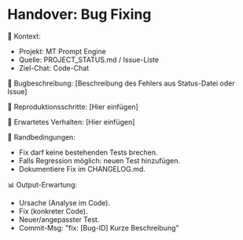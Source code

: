 # Handover: Bug Fixing

🐞 Kontext:
- Projekt: MT Prompt Engine
- Quelle: PROJECT_STATUS.md / Issue-Liste
- Ziel-Chat: Code-Chat

📝 Bugbeschreibung:
[Beschreibung des Fehlers aus Status-Datei oder Issue]

🔎 Reproduktionsschritte:
[Hier einfügen]

🎯 Erwartetes Verhalten:
[Hier einfügen]

🚧 Randbedingungen:
- Fix darf keine bestehenden Tests brechen.
- Falls Regression möglich: neuen Test hinzufügen.
- Dokumentiere Fix im CHANGELOG.md.

📊 Output-Erwartung:
- Ursache (Analyse im Code).
- Fix (konkreter Code).
- Neuer/angepasster Test.
- Commit-Msg:
  "fix: [Bug-ID] Kurze Beschreibung"
